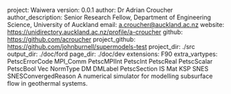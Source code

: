 project: Waiwera
version: 0.0.1
author: Dr Adrian Croucher
author_description: Senior Research Fellow, Department of Engineering Science, University of Auckland
email: a.croucher@auckland.ac.nz
website: https://unidirectory.auckland.ac.nz/profile/a-croucher
github: https://github.com/acroucher
project_github: https://github.com/johnburnell/supermodels-test
project_dir: ./src
output_dir: ./doc/ford
page_dir: ./doc/dev
extensions: F90
extra_vartypes: PetscErrorCode
                MPI_Comm
                PetscMPIInt
                PetscInt
                PetscReal
                PetscScalar
                PetscBool
                Vec
                NormType
                DM
                DMLabel
                PetscSection
                IS
                Mat
                KSP
                SNES
                SNESConvergedReason
A numerical simulator for modelling subsurface flow in geothermal systems.
